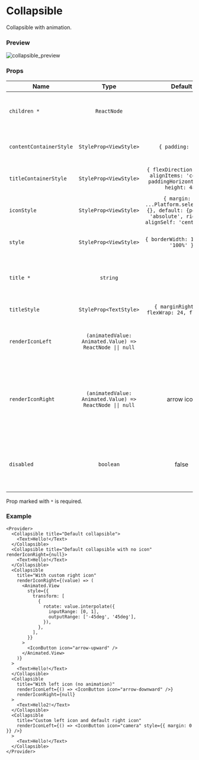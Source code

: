 # Collapsible

Collapsible with animation.

### Preview

![collapsible_preview](../assets/collapsible_preview.gif)

### Props

| Name                    |                           Type                           |                                                    Default                                                     | Description                                                                                                   |
| ----------------------- | :------------------------------------------------------: | :------------------------------------------------------------------------------------------------------------: | ------------------------------------------------------------------------------------------------------------- |
| `children *`            |                       `ReactNode`                        |                                                                                                                | Content that'll be hidden when collapsed.                                                                     |
| `contentContainerStyle` |                  `StyleProp<ViewStyle>`                  |                                               `{ padding: 16 }`                                                | Additional style for the content container.                                                                   |
| `titleContainerStyle`   |                  `StyleProp<ViewStyle>`                  |               `{ flexDirection: 'row', alignItems: 'center', paddingHorizontal: 16, height: 48}`               | Additional style for the title container.                                                                     |
| `iconStyle`             |                  `StyleProp<ViewStyle>`                  | `{ margin: 0, ...Platform.select({web: {}, default: {position: 'absolute', right: 5, alignSelf: 'center'}}) }` | Additional style for the icon.                                                                                |
| `style`                 |                  `StyleProp<ViewStyle>`                  |                                      `{ borderWidth: 1, width: '100%' }`                                       | Additional style for the outer container.                                                                     |
| `title *`               |                         `string`                         |                                                                                                                | Text displayed as the title of the collapsible.                                                               |
| `titleStyle`            |                  `StyleProp<TextStyle>`                  |                                  `{ marginRight: 24, flexWrap: 24, flex: 1 }`                                  | Additional style for the title.                                                                               |
| `renderIconLeft`        | `(animatedValue: Animated.Value) => ReactNode \|\| null` |                                                                                                                | Custom icon to be display on the left of the title.                                                           |
| `renderIconRight`       | `(animatedValue: Animated.Value) => ReactNode \|\| null` |                                                   arrow icon                                                   | Custom icon to be display on the right of the title. Set this to `null` if you don't want to display the icon |
| `disabled`              |                        `boolean`                         |                                                     false                                                      | Whether the collapsible can be toggle on header click                                                         |

Prop marked with `*` is required.

### Example

```tsx
<Provider>
  <Collapsible title="Default collapsible">
    <Text>Hello!</Text>
  </Collapsible>
  <Collapsible title="Default collapsible with no icon" renderIconRight={null}>
    <Text>Hello!</Text>
  </Collapsible>
  <Collapsible
    title="With custom right icon"
    renderIconRight={(value) => (
      <Animated.View
        style={{
          transform: [
            {
              rotate: value.interpolate({
                inputRange: [0, 1],
                outputRange: ['-45deg', '45deg'],
              }),
            },
          ],
        }}
      >
        <IconButton icon="arrow-upward" />
      </Animated.View>
    )}
  >
    <Text>Hello!</Text>
  </Collapsible>
  <Collapsible
    title="With left icon (no animation)"
    renderIconLeft={() => <IconButton icon="arrow-downward" />}
    renderIconRight={null}
  >
    <Text>Hello2!</Text>
  </Collapsible>
  <Collapsible
    title="Custom left icon and default right icon"
    renderIconLeft={() => <IconButton icon="camera" style={{ margin: 0 }} />}
  >
    <Text>Hello!</Text>
  </Collapsible>
</Provider>
```
